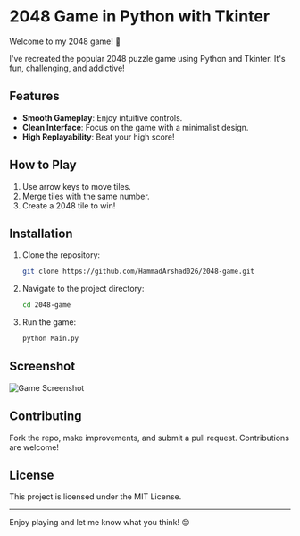 # 2048 Game in Python with Tkinter

Welcome to my 2048 game! 🎉

I've recreated the popular 2048 puzzle game using Python and Tkinter. It's fun, challenging, and addictive!

## Features
- **Smooth Gameplay**: Enjoy intuitive controls.
- **Clean Interface**: Focus on the game with a minimalist design.
- **High Replayability**: Beat your high score!

## How to Play
1. Use arrow keys to move tiles.
2. Merge tiles with the same number.
3. Create a 2048 tile to win!

## Installation
1. Clone the repository:
    ```bash
    git clone https://github.com/HammadArshad026/2048-game.git
    ```
2. Navigate to the project directory:
    ```bash
    cd 2048-game
    ```
3. Run the game:
    ```bash
    python Main.py
    ```

## Screenshot
![Game Screenshot](link-to-screenshot)

## Contributing
Fork the repo, make improvements, and submit a pull request. Contributions are welcome!

## License
This project is licensed under the MIT License.

---

Enjoy playing and let me know what you think! 😊

